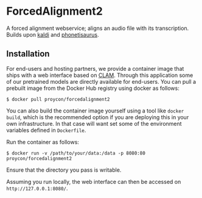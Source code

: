 # ForcedAlignment2

A forced alignment webservice; aligns an audio file with its transcription.
Builds upon [kaldi](http//kaldi-asr.org) and [phonetisaurus](https://github.com/AdolfVonKleist/Phonetisaurus).

## Installation

For end-users and hosting partners, we provide a container image that ships with a web interface based on
[CLAM](https://proycon.github.io/clam/). Through this application some of our pretrained models are directly available
for end-users. You can pull a prebuilt image from the Docker Hub registry using docker as follows:

```
$ docker pull proycon/forcedalignment2
```

You can also build the container image yourself using a tool like ``docker build``, which is the recommended option if
you are deploying this in your own infrastructure. In that case will want set some of the environment variables defined
in ``Dockerfile``.

Run the container as follows:

```
$ docker run -v /path/to/your/data:/data -p 8080:80 proycon/forcedalignment2
```

Ensure that the directory you pass is writable.

Assuming you run locally, the web interface can then be accessed on ``http://127.0.0.1:8080/``.

